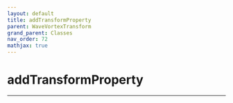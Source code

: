 ```yaml
---
layout: default
title: addTransformProperty
parent: WaveVortexTransform
grand_parent: Classes
nav_order: 72
mathjax: true
---
```


#  addTransformProperty




---

